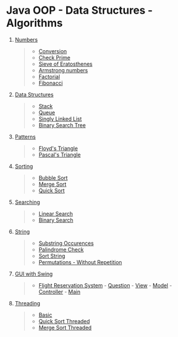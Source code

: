 # Java OOP - Data Structures - Algorithms

1. [Numbers](./numbers/)
   > - [Conversion](./numbers/conversions/Conversion.java)
   > - [Check Prime](./numbers/Prime.java)
   > - [Sieve of Eratosthenes](./numbers/SieveOfEratosthenes.java)
   > - [Armstrong numbers](./numbers/Armstrong.java)
   > - [Factorial](./numbers/Factorial.java)
   > - [Fibonacci](./numbers/Fibonacci.java)
2. [Data Structures](./data-structures)
   > - [Stack](./data-structures/Stack.java)
   > - [Queue](./data-structures/Queue.java)
   > - [Singly Linked List](./data-structures/LinkedList.java)
   > - [Binary Search Tree](./data-structures/BinarySearchTree.java)
3. [Patterns](./patterns/)
   > - [Floyd's Triangle](./patterns/FloydTriangle.java)
   > - [Pascal's Triangle](./patterns/PascalsTriangle.java)
4. [Sorting](./sorting/)
   > - [Bubble Sort](./sorting/BubbleSort.java)
   > - [Merge Sort](./sorting/MergeSort.java)
   > - [Quick Sort](./sorting/QuickSort.java)
5. [Searching](./searching/)
   > - [Linear Search](./searching/Linear.java)
   > - [Binary Search](./searching/Binary.java)
6. [String](./strings/)
   > - [Substring Occurences](./strings/Substring.java)
   > - [Palindrome Check](./strings/Palindrome.java)
   > - [Sort String](./strings/Sort.java)
   > - [Permutations - Without Repetition](./strings/Permutations.java)
7. [GUI with Swing](./gui/)
   > - [Flight Reservation System](./gui/flight-reservation-system/)
       - [Question](./gui/flight-reservation-system/question.md)
       - [View](./gui/flight-reservation-system/view/)
       - [Model](./gui/flight-reservation-system/model/)
       - [Controller](./gui/flight-reservation-system/controller/Controller.java)
       - [Main](./gui/flight-reservation-system/App.java)
8. [Threading](./threading/)
   > - [Basic](./threading/Threading.java)
   > - [Quick Sort Threaded](./threading/QuickSortThreaded.java)
   > - [Merge Sort Threaded](./threading/MergeSortThreaded.java)
